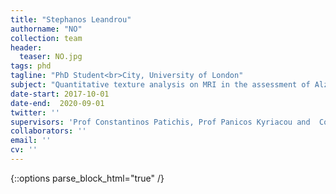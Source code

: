 ```yaml
---
title: "Stephanos Leandrou"
authorname: "NO"
collection: team
header:
  teaser: NO.jpg
tags: phd
tagline: "PhD Student<br>City, University of London"
subject: "Quantitative texture analysis on MRI in the assessment of Alzheimer’s disease"
date-start: 2017-10-01
date-end:  2020-09-01
twitter: ''
supervisors: 'Prof Constantinos Patichis, Prof Panicos Kyriacou and  Constantino Carlos Reyes-Aldasoro'
collaborators: ''
email: ''
cv: ''
---
```

{::options parse_block_html="true" /}

<p align= "justify">
